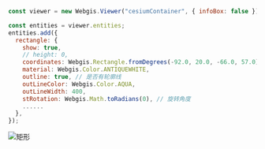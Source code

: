 ```js
const viewer = new Webgis.Viewer("cesiumContainer", { infoBox: false });

const entities = viewer.entities;
entities.add({
  rectangle: {
    show: true,
    // height: 0,
    coordinates: Webgis.Rectangle.fromDegrees(-92.0, 20.0, -66.0, 57.0), //  从经纬度创建矩形
    material: Webgis.Color.ANTIQUEWHITE,
    outline: true, // 是否有轮廓线
    outLineColor: Webgis.Color.AQUA,
    outLineWidth: 400,
    stRotation: Webgis.Math.toRadians(0), // 旋转角度
    ......
  },
});
```

![矩形](D:\riceSand\three.js封装--webgis场景-文档\three.jsforgisAPIdocs\docs\example\img\rectangle.png)
